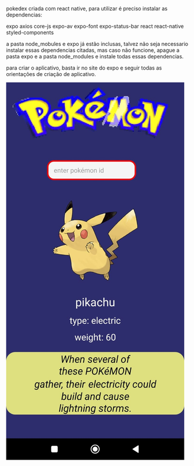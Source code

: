 pokedex criada com react native, para utilizar é preciso instalar as dependencias:

expo
axios
core-js
expo-av
expo-font
expo-status-bar
react
react-native
styled-components

a pasta node_mobules e expo já estão inclusas, talvez não seja necessario instalar essas dependencias citadas, mas caso não funcione, apague a pasta expo e a pasta node_modules e instale todas essas dependencias.

para criar o aplicativo, basta ir no site do expo e seguir todas as orientações de criação de aplicativo.

![alt text](assets/img/screenshot.jpeg)

